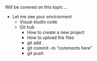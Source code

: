 Will be covered on this topic ...

* Let me see your environment
  * Visual studio code
  * Git hub
    * How to create a new project
    * How to upload the files
    * git add .
    * git commit -m "comments here"
    * git push

